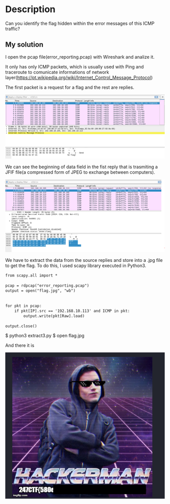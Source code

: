# Description
Can you identify the flag hidden within the error messages of this ICMP traffic?

## My solution
I open the pcap file(error_reporting.pcap) with Wireshark and analize it.

It only has only ICMP packets, which is usually used with Ping and traceroute to comunicate informations of network layer(https://pt.wikipedia.org/wiki/Internet_Control_Message_Protocol)

The first packet is a request for a flag and the rest are replies.

![Alt Text](https://github.com/ulissesj/CTFs/blob/main/247CTF/error_reporting_protocol/erp_1.PNG)

We can see the beginning of data field in the fist reply that is trasmiting a JFIF file(a compressed form of JPEG to exchange between computers).

![Alt Text](https://github.com/ulissesj/CTFs/blob/main/247CTF/error_reporting_protocol/erp_2.PNG)

We have to extract the data from the source replies and store into a .jpg file to get the flag. To do this, I used scapy library executed in Python3.

```
from scapy.all import *

pcap = rdpcap("error_reporting.pcap")
output = open("flag.jpg", "wb")


for pkt in pcap:
	if pkt[IP].src == '192.168.10.113' and ICMP in pkt:
		output.write(pkt[Raw].load)

output.close() 
```
$ python3 extract3.py
$ open flag.jpg

And there it is

![Alt Text](https://github.com/ulissesj/CTFs/blob/main/247CTF/error_reporting_protocol/erp_3.PNG)

